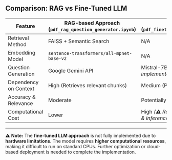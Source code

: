 ## Comparison: RAG vs Fine-Tuned LLM  

| Feature                | RAG-based Approach (`pdf_rag_question_generator.ipynb`) | Fine-Tuned LLM (`pdf_finetuned_llm_question_generator.ipynb`) |
|------------------------|-------------------|------------------------------------------------------|
| Retrieval Method      | FAISS + Semantic Search | N/A |
| Embedding Model       | `sentence-transformers/all-mpnet-base-v2` | N/A |
| Question Generation   | Google Gemini API | Mistral-7B (Fine-tuned) *(⚠️ Not fully implemented due to resource limitations)* |
| Dependency on Context | High (Retrieves relevant chunks) | Medium (Processes full text directly) |
| Accuracy & Relevance  | Moderate | Potentially High (Needs fine-tuning) |
| Computational Cost    | Lower | High *(⚠️ Requires more resources for training & inference)* |

---

⚠️ **Note:** The **fine-tuned LLM approach** is not fully implemented due to **hardware limitations**. The model requires **higher computational resources**, making it difficult to run on standard CPUs. Further optimization or cloud-based deployment is needed to complete the implementation.
